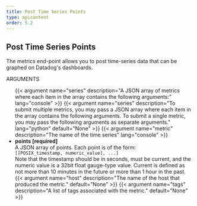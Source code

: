 ```yaml
---
title: Post Time Series Points
type: apicontent
order: 5.2
---
```


## Post Time Series Points
The metrics end-point allows you to post time-series data that can be graphed on Datadog's dashboards.

ARGUMENTS

<ul class="arguments">
{{< argument name="series" description="A JSON array of metrics where each item in the array contains the following arguments:" lang="console" >}}
{{< argument name="series" description="To submit multiple metrics, you may pass a JSON array where each item in the array contains the following arguments. To submit a single metric, you may pass the following arguments as separate arguments." lang="python" default="None" >}}
{{< argument name="metric" description="The name of the time series" lang="console" >}}
<li>
<strong>points [required]</strong>
<div>A JSON array of points. Each point is of the form:
  <div>
    <code>[[POSIX_timestamp, numeric_value], ...]</code>
  </div>
  Note that the timestamp should be in seconds, must be current, and the numeric value is a 32bit float gauge-type value.
  Current is defined as not more than 10 minutes in the future or more than 1 hour in the past.
</div>
</li>
{{< argument name="host" description="The name of the host that produced the metric." default="None" >}}
{{< argument name="tags" description="A list of tags associated with the metric." default="None" >}}
</ul>